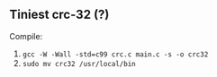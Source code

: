 ## Tiniest crc-32 (?)
Compile:
1. `gcc -W -Wall -std=c99 crc.c main.c -s -o crc32`
1. `sudo mv crc32 /usr/local/bin`
